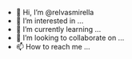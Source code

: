 - 👋 Hi, I’m @relvasmirella
- 👀 I’m interested in ...
- 🌱 I’m currently learning ...
- 💞️ I’m looking to collaborate on ...
- 📫 How to reach me ...

<!---
relvasmirella/relvasmirella is a ✨ special ✨ repository because its `README.md` (this file) appears on your GitHub profile.
You can click the Preview link to take a look at your changes.
--->
